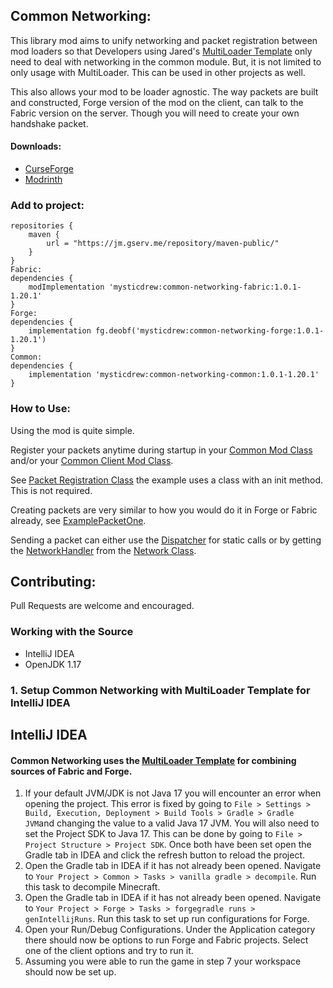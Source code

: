 ## Common Networking:
This library mod aims to unify networking and packet registration between mod loaders so that
Developers using Jared's [MultiLoader Template][3] only need to deal with networking in the common module. 
But, it is not limited to only usage with MultiLoader. This can be used in other projects as well.

This also allows your mod to be loader agnostic. The way packets are built and constructed, 
Forge version of the mod on the client, can talk to the Fabric version on the server. 
Though you will need to create your own handshake packet.

#### Downloads:
- [CurseForge][1]
- [Modrinth][2]

### Add to project:
```
repositories {
    maven {
        url = "https://jm.gserv.me/repository/maven-public/"
    }
}
Fabric:
dependencies {
    modImplementation 'mysticdrew:common-networking-fabric:1.0.1-1.20.1'
}
Forge:
dependencies {
    implementation fg.deobf('mysticdrew:common-networking-forge:1.0.1-1.20.1')
}
Common:
dependencies {
    implementation 'mysticdrew:common-networking-common:1.0.1-1.20.1'
}
```
### How to Use:
Using the mod is quite simple.

Register your packets anytime during startup in your [Common Mod Class](example/common/ExampleModCommon.java) and/or your [Common Client Mod Class](example/common/client/ExampleModCommonClient.java). 

See [Packet Registration Class](example/common/network/ExamplePacketRegistration.java) the example uses a class with an init method. This is not required.

Creating packets are very similar to how you would do it in Forge or Fabric already, see [ExamplePacketOne](example/common/network/ExamplePacketOne.java).

Sending a packet can either use the [Dispatcher](common/src/main/java/commonnetwork/api/Dispatcher.java) for static calls or by 
getting the [NetworkHandler](common/src/main/java/commonnetwork/api/NetworkHandler.java) from the [Network Class](common/src/main/java/commonnetwork/api/Network.java).

## Contributing: 

Pull Requests are welcome and encouraged. 

### Working with the Source

* IntelliJ IDEA
* OpenJDK 1.17

### 1. Setup Common Networking with MultiLoader Template for IntelliJ IDEA

## IntelliJ IDEA
#### Common Networking uses the [MultiLoader Template][3] for combining sources of Fabric and Forge.

1. If your default JVM/JDK is not Java 17 you will encounter an error when opening the project. This error is fixed by going to `File > Settings > Build, Execution, Deployment > Build Tools > Gradle > Gradle JVM`and changing the value to a valid Java 17 JVM. You will also need to set the Project SDK to Java 17. This can be done by going to `File > Project Structure > Project SDK`. Once both have been set open the Gradle tab in IDEA and click the refresh button to reload the project.
2. Open the Gradle tab in IDEA if it has not already been opened. Navigate to `Your Project > Common > Tasks > vanilla gradle > decompile`. Run this task to decompile Minecraft.
3. Open the Gradle tab in IDEA if it has not already been opened. Navigate to `Your Project > Forge > Tasks > forgegradle runs > genIntellijRuns`. Run this task to set up run configurations for Forge.
4. Open your Run/Debug Configurations. Under the Application category there should now be options to run Forge and Fabric projects. Select one of the client options and try to run it.
5. Assuming you were able to run the game in step 7 your workspace should now be set up.

[1]: https://www.curseforge.com/minecraft/mc-mods/common-network

[2]: https://modrinth.com/mod/common-network

[3]: https://github.com/jaredlll08/MultiLoader-Template
